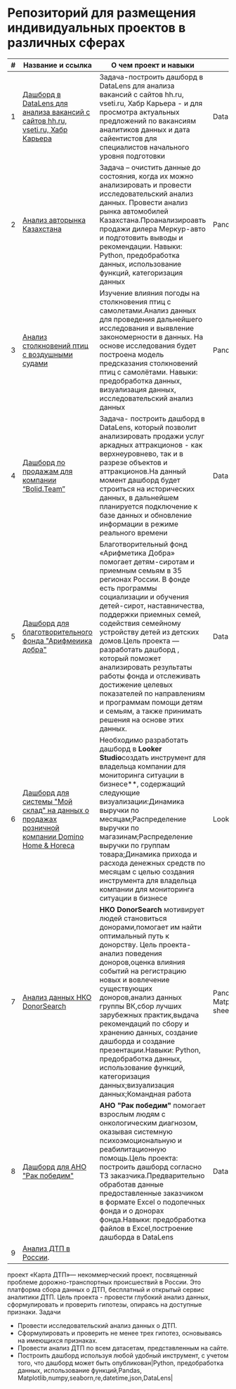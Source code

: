 # Репозиторий для размещения индивидуальных проектов в различных сферах
| # | Название и ссылка |О чем проект и навыки |Библиотеки и инструменты |
|---|-------------------|--------------------------------------|-----------|
|1  | [Дашборд в DataLens для анализа вакансий с сайтов hh.ru, vseti.ru, Хабр Карьера](https://github.com/SerVa2/Pets_project/tree/main/Дашборд%20в%20Даталенс) |Задача-построить дашборд в DataLens для анализа вакансий с сайтов hh.ru, vseti.ru, Хабр Карьера - и для просмотра актуальных предложений по вакансиям аналитиков данных и дата сайентистов для специалистов начального уровня подготовки|DataLens,ClickHouse |
|2  | [Анализ авторынка Казахстана](https://github.com/SerVa2/Pets_project/tree/main/Анализ%20авторынка%20Казахстана) | Задача – очистить данные до состояния, когда их можно анализировать и провести исследовательский анализ данных. Провести анализ рынка автомобилей Казахстана.Проанализироавть продажи дилера Меркур-авто и подготовить выводы и рекомендации. Навыки: Python, предобработка данных, использование функций, категоризация данных| Pandas,matplotlib,numpy,scipy,seaborn,re,plotly,datetime |
|3  | [Анализ столкновений птиц с воздушными судами](https://github.com/SerVa2/Pets_project/tree/main/Анализ%20столкновений%20птиц%20с%20самолетами) |Изучение влияния погоды на столкновения птиц с самолетами.Анализ данных для проведения дальнейшего исследования и выявление закономерности в данных. На основе исследования будет построена модель предсказания столкновений птиц с самолётами. Навыки: предобработка данных, визуализация данных, исследовательский анализ данных | Pandas, Matplotlib,numpy,seaborn,re,plotly,datetime |
|4  | [Дашборд по продажам для компании “Bolid.Team”](https://github.com/SerVa2/Pets_project/tree/main/Дашборд%20по%20продажам%20для%20компании%20“Bolid.Team”) | Задача- построить дашборд в DataLens, который позволит анализировать продажи услуг аркадных аттракционов - как верхнеуровнево, так и в разрезе объектов и аттракционов.На данный момент дашборд будет строиться на исторических данных, в дальнейшем планируется подключение к базе данных и обновление информации в режиме реального времени |DataLens,Excel,Google sheets|
|5 | [Дашборд для благотворительного фонда "Арифмеиика добра"](https://github.com/SerVa2/Pets_project/tree/main/Дашборд%20для%20Благотворительного%20фонда%20%22Арифметика%20добра%22) |  Благотворительный фонд «Арифметика Добра» помогает детям-сиротам и приемным семьям в 35 регионах России. В фонде есть программы социализации и обучения детей-сирот, наставничества, поддержки приемных семей, содействия семейному устройству детей из детских домов.Цель проекта — разработать дашборд , который поможет анализировать результаты работы фонда и отслеживать достижение целевых показателей по направлениям и программам помощи детям и семьям, а также принимать решения на основе этих данных.|DataLens,Excel,Google sheets|
|6|[Дашборд для системы "Мой склад"  на данных о продажах розничной компании Domino Home & Horeca](https://github.com/SerVa2/Pets_project/tree/main/Дашборд%20для%20системы%20Мой%20склад)| Необходимо разработать дашборд в **Looker Studio**создать инструмент для владельца компании для мониторинга ситуации в бизнесе**, содержащий следующие визуализации:Динамика выручки по месяцам;Распределение выручки по магазинам;Распределение выручки по группам товара;Динамика прихода и расхода денежных средств по месяцам с целью создания инструмента для владельца компании для мониторинга ситуации в бизнесе| Looker Studio, Google sheets,SQL, BigQuery|          |
|7|[Анализ данных НКО DonorSearch](https://github.com/SerVa2/Pets_project/tree/main/Анализ%20данных%20НКО%20DonorSearch)|**НКО DonorSearch** мотивирует людей становиться донорами,помогает им найти оптимальный путь к донорству. Цель проекта- анализ поведения доноров,оценка влияния событий на регистрацию новых и вовлечение существующих доноров,анализ данных группы ВК,сбор лучших зарубежных практик,выдача рекомендаций по сбору и хранению данных, создание дашборда и создание презентации.Навыки: Python, предобработка данных, использование функций, категоризация данных;визуализация данных;Командная работа|Pandas, Matplotlib,numpy,seaborn,re,plotly,datetime,DataLens,Excel,Google sheets,PowerPoint|
|8|[Дашборд для АНО "Рак победим"](https://github.com/SerVa2/Pets_project/tree/main/Дашборд%20для%20АНО%20%22Рак%20победим%22)| **АНО "Рак победим"** помогает взрослым людям с онкологическим диагнозом, оказывая системную психоэмоциональную и реабилитационную помощь.Цель проекта: построить дашборд согласно ТЗ заказчика.Предварительно обработав данные предоставленные заказчиком в формате  Excel о подопечных фонда и о донорах фонда.Навыки: предобработка файлов в Excel,построение дашборда в DataLens|DataLens,Excel,Google sheets|
|9|[Анализ ДТП в России](https://github.com/SerVa2/Pets_project/tree/main/Анализ%20ДТП%20в%20России).|
проект «Карта ДТП»— некоммерческий проект, посвященный проблеме дорожно-транспортных происшествий в России. Это платформа сбора данных о ДТП, бесплатный и открытый сервис аналитики ДТП.
Цель проекта - провести глубокий анализ данных, сформулировать и проверить гипотезы, опираясь на доступные признаки.
Задачи
- Провести исследовательский анализ данных о ДТП.
- Сформулировать и проверить не менее трех гипотез, основываясь на имеющихся признаках.
- Провести анализ ДТП по всем датасетам, представленным на сайте.
- Построить дашборд используя любой удобный инструмент, с учетом того, что дашборд может быть опубликован|Python, предобработка данных, использование функций,Pandas, Matplotlib,numpy,seaborn,re,datetime,json,DataLens|
